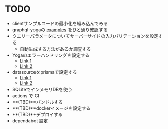 TODO
======

- clientサンプルコードの最小化を組み込んでみる
- graphql-yogaの
  [examples](https://github.com/dotansimha/graphql-yoga/tree/main/examples) をひと通り確認する
- クエリーパラメータについてサーバーサイドの入力バリデーションを設定する
  - 自動生成する方法があるか調査する
- Yogaのエラーハンドリングを設定する
  - [Link 1](https://the-guild.dev/blog/graphql-error-handling-with-fp)
  - [Link 2](https://the-guild.dev/graphql/yoga-server/tutorial/basic/09-error-handling)
- datasourceをprismaで設定する
  - [Link 1](https://the-guild.dev/blog/graphql-code-generator-and-prisma)
  - [Link 2](https://the-guild.dev/graphql/yoga-server/tutorial/basic/06-adding-a-database)
- SQLiteでインメモリDBを使う
- actions で CI
- **(TBD)**バンドルする
- **(TBD)**dockerイメージを設定する
- **(TBD)**デプロイする
- dependabot 設定
